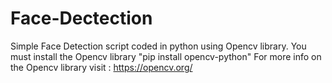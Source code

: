 # Face-Dectection
Simple Face Detection script coded in python using Opencv library.
You must install the Opencv library 
"pip install opencv-python"
For more info on the Opencv library visit : https://opencv.org/
